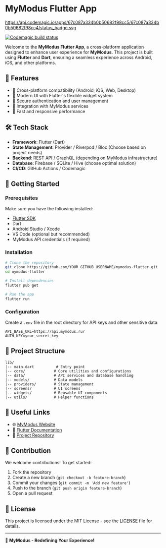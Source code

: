 # MyModus Flutter App

https://api.codemagic.io/apps/67c087a334b0b50682f98cc5/67c087a334b0b50682f98cc4/status_badge.svg

[![Codemagic build status](https://api.codemagic.io/apps/67c087a334b0b50682f98cc5/67c087a334b0b50682f98cc4/status_badge.svg)](https://codemagic.io/app/67c087a334b0b50682f98cc5/67c087a334b0b50682f98cc4/latest_build)

Welcome to the **MyModus Flutter App**, a cross-platform application designed to enhance user experience for **MyModus**. This project is built using **Flutter** and **Dart**, ensuring a seamless experience across Android, iOS, and other platforms.

## 🌟 Features

- 🔹 Cross-platform compatibility (Android, iOS, Web, Desktop)
- 🔹 Modern UI with Flutter's flexible widget system
- 🔹 Secure authentication and user management
- 🔹 Integration with MyModus services
- 🔹 Fast and responsive performance

## 🛠 Tech Stack

- **Framework**: Flutter (Dart)
- **State Management**: Provider / Riverpod / Bloc (Choose based on project needs)
- **Backend**: REST API / GraphQL (depending on MyModus infrastructure)
- **Database**: Firebase / SQLite / Hive (choose optimal solution)
- **CI/CD**: GitHub Actions / Codemagic

## 🚀 Getting Started

### Prerequisites

Make sure you have the following installed:

- [Flutter SDK](https://flutter.dev/docs/get-started/install)
- Dart
- Android Studio / Xcode
- VS Code (optional but recommended)
- MyModus API credentials (if required)

### Installation

```sh
# Clone the repository
git clone https://github.com/YOUR_GITHUB_USERNAME/mymodus-flutter.git
cd mymodus-flutter

# Install dependencies
flutter pub get

# Run the app
flutter run
```

### Configuration
Create a `.env` file in the root directory for API keys and other sensitive data:
```
API_BASE_URL=https://api.mymodus.ru/
AUTH_KEY=your_secret_key
```

## 📌 Project Structure
```
lib/
|-- main.dart          # Entry point
|-- core/             # Core utilities and configurations
|-- data/             # API services and database handling
|-- models/           # Data models
|-- providers/        # State management
|-- screens/          # UI screens
|-- widgets/          # Reusable UI components
|-- utils/            # Helper functions
```

## 🔗 Useful Links

- 🌐 [MyModus Website](https://mymodus.ru/)
- 📖 [Flutter Documentation](https://flutter.dev/docs)
- 📂 [Project Repository](https://github.com/YOUR_GITHUB_USERNAME/mymodus-flutter)

## 🤝 Contribution

We welcome contributions! To get started:
1. Fork the repository
2. Create a new branch (`git checkout -b feature-branch`)
3. Commit your changes (`git commit -m 'Add new feature'`)
4. Push to the branch (`git push origin feature-branch`)
5. Open a pull request

## 📜 License

This project is licensed under the MIT License - see the [LICENSE](LICENSE) file for details.

---

🚀 **MyModus - Redefining Your Experience!**
